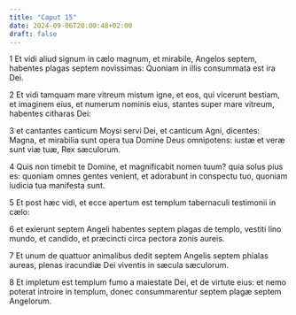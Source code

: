 ```yaml
---
title: "Caput 15"
date: 2024-09-06T20:00:48+02:00
draft: false
---
```



1 Et vidi aliud signum in cælo magnum, et mirabile, Angelos septem, habentes plagas septem novissimas: Quoniam in illis consummata est ira Dei.

2 Et vidi tamquam mare vitreum mistum igne, et eos, qui vicerunt bestiam, et imaginem eius, et numerum nominis eius, stantes super mare vitreum, habentes citharas Dei:

3 et cantantes canticum Moysi servi Dei, et canticum Agni, dicentes: Magna, et mirabilia sunt opera tua Domine Deus omnipotens: iustæ et veræ sunt viæ tuæ, Rex sæculorum.

4 Quis non timebit te Domine, et magnificabit nomen tuum? quia solus pius es: quoniam omnes gentes venient, et adorabunt in conspectu tuo, quoniam iudicia tua manifesta sunt.

5 Et post hæc vidi, et ecce apertum est templum tabernaculi testimonii in cælo:

6 et exierunt septem Angeli habentes septem plagas de templo, vestiti lino mundo, et candido, et præcincti circa pectora zonis aureis.

7 Et unum de quattuor animalibus dedit septem Angelis septem phialas aureas, plenas iracundiæ Dei viventis in sæcula sæculorum.

8 Et impletum est templum fumo a maiestate Dei, et de virtute eius: et nemo poterat introire in templum, donec consummarentur septem plagæ septem Angelorum.


